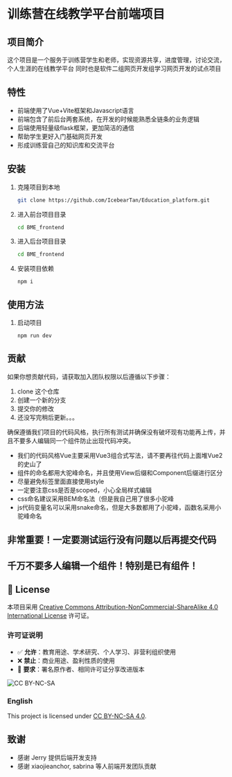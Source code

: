 # 训练营在线教学平台前端项目

## 项目简介
这个项目是一个服务于训练营学生和老师，实现资源共享，进度管理，讨论交流，个人生涯的在线教学平台
同时也是软件二组网页开发组学习网页开发的试点项目

## 特性
- 前端使用了Vue+Vite框架和Javascript语言
- 前端包含了前后台两套系统，在开发的时候能熟悉全链条的业务逻辑
- 后端使用轻量级flask框架，更加简洁的通信
- 帮助学生更好入门基础网页开发
- 形成训练营自己的知识库和交流平台

## 安装
1. 克隆项目到本地
    ```bash
    git clone https://github.com/IcebearTan/Education_platform.git
    ```
2. 进入前台项目目录
    ```bash
    cd BME_frontend
    ```
3. 进入后台项目目录
    ```bash
    cd BME_frontend
    ```
4. 安装项目依赖
    ```
    npm i
    ```

## 使用方法
1. 启动项目
    ```
    npm run dev
    ```

## 贡献
如果你想贡献代码，请获取加入团队权限以后遵循以下步骤：
1. clone 这个仓库
2. 创建一个新的分支
3. 提交你的修改
4. 还没写完稍后更新。。。

确保遵循我们项目的代码风格，执行所有测试并确保没有破坏现有功能再上传，并且不要多人编辑同一个组件防止出现代码冲突。
- 我们的代码风格Vue主要采用Vue3组合式写法，请不要再往代码上面堆Vue2的史山了
- 组件的命名都用大驼峰命名，并且使用View后缀和Component后缀进行区分
- 尽量避免标签里面直接使用style
- 一定要注意css是否是scoped，小心全局样式编辑
- css命名建议采用BEM命名法（但是我自己用了很多小驼峰
- js代码变量名可以采用snake命名，但是大多数都用了小驼峰，函数名采用小驼峰命名

## 非常重要！一定要测试运行没有问题以后再提交代码
## 千万不要多人编辑一个组件！特别是已有组件！

## 📄 License

本项目采用 [Creative Commons Attribution-NonCommercial-ShareAlike 4.0 International License](https://creativecommons.org/licenses/by-nc-sa/4.0/) 许可证。

### 许可证说明
- ✅ **允许**：教育用途、学术研究、个人学习、非营利组织使用
- ❌ **禁止**：商业用途、盈利性质的使用
- 📝 **要求**：署名原作者、相同许可证分享改进版本

![CC BY-NC-SA](https://licensebuttons.net/l/by-nc-sa/4.0/88x31.png)

### English
This project is licensed under [CC BY-NC-SA 4.0](https://creativecommons.org/licenses/by-nc-sa/4.0/).

## 致谢
- 感谢 Jerry 提供后端开发支持
- 感谢 xiaojieanchor, sabrina 等人前端开发团队贡献
